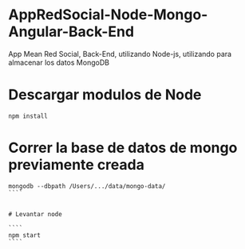 # AppRedSocial-Node-Mongo-Angular-Back-End
App Mean Red Social, Back-End, utilizando Node-js, utilizando para almacenar los datos MongoDB


# Descargar modulos de Node

````
npm install
````

# Correr la base de datos de mongo previamente creada

`````
mongodb --dbpath /Users/.../data/mongo-data/
````


# Levantar node

````
npm start
````

